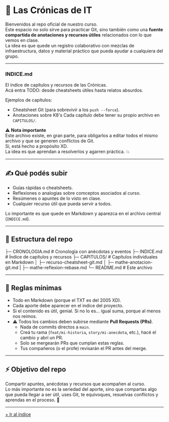 # 📖 Las Crónicas de IT

Bienvenidos al repo oficial de nuestro curso.  
Este espacio no solo sirve para practicar Git, sino también como una **fuente compartida de anotaciones y recursos útiles** relacionados con lo que vemos en clase.  
La idea es que quede un registro colaborativo con mezclas de infraestructura, datos y material práctico que pueda ayudar a cualquiera del grupo.

---

### INDICE.md  
El índice de capítulos y recursos de las Crónicas.  
Acá entra TODO: desde cheatsheets útiles hasta relatos absurdos.

Ejemplos de capítulos:  
- Cheatsheet Git (para sobrevivir a los `push --force`).
- Anotaciones sobre K8's
Cada capítulo debe tener su propio archivo en `CAPITULOS/`.

⚠️ **Nota importante**  
Este archivo existe, en gran parte, para obligarlos a editar todos el mismo archivo y que se generen conflictos de Git.  
Sí, está hecho a propósito XD.  
La idea es que aprendan a resolverlos y agarren práctica. 💥

---

## ✍️ Qué podés subir

- Guías rápidas o cheatsheets.  
- Reflexiones o analogias sobre comceptos asociados al curso.  
- Resúmenes o apuntes de lo visto en clase.  
- Cualquier recurso útil que pueda servir a todos.  

Lo importante es que quede en Markdown y aparezca en el archivo central (`INDICE.md`).

---

## 📂 Estructura del repo
├─ CRONOLOGIA.md # Cronología con anécdotas y eventos
├─ INDICE.md # Índice de capítulos y recursos
├─ CAPITULOS/ # Capítulos individuales en Markdown
│ ├─ recurso-cheatsheet-git.md
│ ├─ mathe-anotacion-git.md
| ├─ mathe-reflexion-rebase.md
└─ README.md # Este archivo

---

## 📜 Reglas mínimas

- Todo en Markdown (porque el TXT es del 2005 XD).  
- Cada aporte debe aparecer en el indice del proyecto.  
- Si el contenido es útil, genial. Si no lo es… igual suma, porque al menos nos reímos.  
- ⚠️ Todos los cambios deben subirse mediante **Pull Requests (PRs)**.  
  - Nada de commits directos a `main`.  
  - Creá tu rama (`feat/mi-historia`, `story/mi-anecdota`, etc.), hacé el cambio y abrí un PR.  
  - Solo se mergearán PRs que cumplan estas reglas.  
  - Tus compañeros (o el profe) revisarán el PR antes del merge.  

---

## ⚡ Objetivo del repo

Compartir apuntes, anécdotas y recursos que acompañen al curso.  
Lo más importante no es la seriedad del aporte, sino que compartas algo que pueda llegar a ser útil, uses Git, te equivoques, resuelvas conflictos y aprendas en el proceso. 🚀

---

[+ Ir al índice](./INDICE.md)